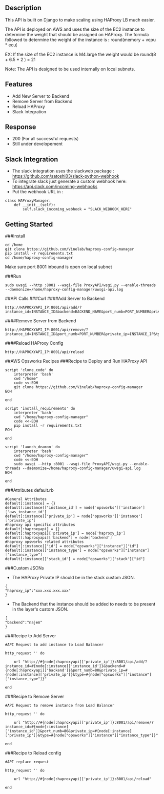 ## Description

This API is built on Django to make scaling using HAProxy LB much easier.

The API is deployed on AWS and uses the size of the EC2 instance to determine the weight that should be assigned on HAProxy.
The formula followed to determine the weight of the instance is : round(memory + vcpu * ecu)

EX: If the size of the EC2 instance is M4.large the weight would be round(8 + 6.5 * 2 ) = 21

Note: The API is designed to be used internally on local subnets.

## Features

- Add New Server to Backend
- Remove Server from Backend
- Reload HAProxy
- Slack Integration

## Response

- 200 (For all successful requests)
- Still under developement

## Slack Integration

- The slack integration uses the slackweb package : https://github.com/satoshi03/slack-python-webhook
- To integrate slack just generate a custom webhook here: https://api.slack.com/incoming-webhooks
- Put the webhook URL in :
```
class HAProxyManager:
    def __init__(self):
        self.slack_incoming_webhook = "SLACK_WEBHOOK_HERE"
```

## Getting Started

###Install
```
cd /home
git clone https://github.com/Vinelab/haproxy-config-manager
pip install -r requirements.txt
cd /home/haproxy-config-manager
```
Make sure port 8001 inbound is open on local subnet

###Run
```
sudo uwsgi --http :8001 --wsgi-file ProxyAPI/wsgi.py --enable-threads --daemonize=/home/haproxy-config-manager/uwsgi-api.log
```

##API Calls
###Curl
####Add Server to Backend
```
http://HAPROXYAPI_IP:8001/api/add/?instance_id=INSTANCE_ID&backend=BACKEND_NAME&port_numb=PORT_NUMBER&private_ip=INSTANCE_IP&type=INSTANCE_TYPE
```
####Remove Server from Backend
```
http://HAPROXYAPI_IP:8001/api/remove/?instance_id=INSTANCE_ID&port_numb=PORT_NUMBER&private_ip=INSTANCE_IP&type=INSTANCE_TYPE
```
####Reload HAProxy Config
```
http://HAPROXYAPI_IP:8001/api/reload
```
##AWS Opsworks Recipes
###Recipe to Deploy and Run HAProxy API
```
script 'clone_code' do
    interpreter 'bash'
    cwd "/home"
    code <<-EOH
    git clone https://github.com/Vinelab/haproxy-config-manager
EOH

end

script 'install_requirements' do
    interpreter 'bash'
    cwd "/home/haproxy-config-manager"
    code <<-EOH
    pip install -r requirements.txt
EOH

end

script 'launch_deamon' do
    interpreter 'bash'
    cwd "/home/haproxy-config-manager"
    code <<-EOH
    sudo uwsgi --http :8001 --wsgi-file ProxyAPI/wsgi.py --enable-threads --daemonize=/home/haproxy-config-manager/uwsgi-api.log
EOH

end
```
###Attributes default.rb
```
#General Attributes
default[:instance] = {}
default[:instance]['instance_id'] = node['opsworks']['instance']['aws_instance_id']
default[:instance]['private_ip'] = node['opsworks']['instance']['private_ip']
#haproxy api specific attributes
default[:haproxyapi] = {}
default[:haproxyapi]['private_ip'] = node['haproxy_ip']
default[:haproxyapi]['backend'] = node['backend']
#haproxy opsworks related attributes
default[:instance]['id'] = node["opsworks"]["instance"]["id"]
default[:instance]['instance_type'] = node["opsworks"]["instance"]["instance_type"]
default[:instance]['stack_id'] = node["opsworks"]["stack"]["id"]
```
###Custom JSONs
- The HAProxy Private IP should be in the stack custom JSON.
```
{
"haproxy_ip":"xxx.xxx.xxx.xxx"
}
```
- The Backend that the instance should be added to needs to be present in the layer's custom JSON.
```
{
"backend":"najem"
}
```
###Recipe to Add Server
```
#API Request to add instance to Load Balancer

http_request '' do
    
    url "http://#{node[:haproxyapi]['private_ip']}:8001/api/add/?instance_id=#{node[:instance]['instance_id']}&backend=#{node[:haproxyapi]['backend']}&port_numb=80&private_ip=#{node[:instance]['private_ip']}&type=#{node["opsworks"]["instance"]["instance_type"]}"

end
```
###Recipe to Remove Server
```
#API Request to remove instance from Load Balancer

http_request '' do
    
    url "http://#{node[:haproxyapi]['private_ip']}:8001/api/remove/?instance_id=#{node[:instance]['instance_id']}&port_numb=80&private_ip=#{node[:instance]['private_ip']}&type=#{node["opsworks"]["instance"]["instance_type"]}"

end
```
###Recipe to Reload config
```
#API replace request

http_request '' do
    
    url "http://#{node[:haproxyapi]['private_ip']}:8001/api/reload"

end
```

